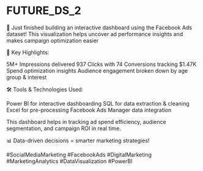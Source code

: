 # FUTURE_DS_2
🚀 Just finished building an interactive dashboard using the Facebook Ads dataset!
This visualization helps uncover ad performance insights and makes campaign optimization easier

🔑 Key Highlights:

5M+ Impressions delivered
937 Clicks with 74 Conversions tracking 
$1.47K Spend optimization insights
Audience engagement broken down by age group & interest

🛠️ Tools & Technologies Used:

Power BI for interactive dashboarding
SQL for data extraction & cleaning
Excel for pre-processing
Facebook Ads Manager data integration

This dashboard helps in tracking ad spend efficiency, audience segmentation, and campaign ROI in real time.

📊 Data-driven decisions = smarter marketing strategies!

#SocialMediaMarketing #FacebookAds #DigitalMarketing #MarketingAnalytics #DataVisualization #PowerBI
